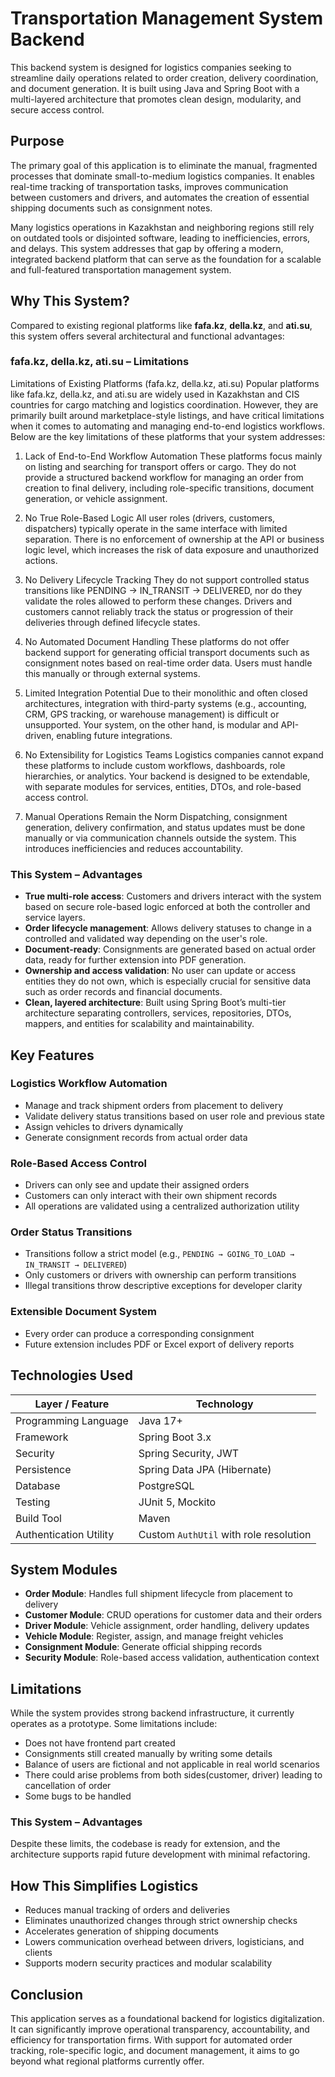 # Transportation Management System Backend

This backend system is designed for logistics companies seeking to streamline daily operations related to order creation, delivery coordination, and document generation. It is built using Java and Spring Boot with a multi-layered architecture that promotes clean design, modularity, and secure access control.

## Purpose

The primary goal of this application is to eliminate the manual, fragmented processes that dominate small-to-medium logistics companies. It enables real-time tracking of transportation tasks, improves communication between customers and drivers, and automates the creation of essential shipping documents such as consignment notes.

Many logistics operations in Kazakhstan and neighboring regions still rely on outdated tools or disjointed software, leading to inefficiencies, errors, and delays. This system addresses that gap by offering a modern, integrated backend platform that can serve as the foundation for a scalable and full-featured transportation management system.

## Why This System?

Compared to existing regional platforms like **fafa.kz**, **della.kz**, and **ati.su**, this system offers several architectural and functional advantages:

### fafa.kz, della.kz, ati.su – Limitations

Limitations of Existing Platforms (fafa.kz, della.kz, ati.su)
Popular platforms like fafa.kz, della.kz, and ati.su are widely used in Kazakhstan and CIS countries for cargo matching and logistics coordination. However, they are primarily built around marketplace-style listings, and have critical limitations when it comes to automating and managing end-to-end logistics workflows. Below are the key limitations of these platforms that your system addresses:

1. Lack of End-to-End Workflow Automation
   These platforms focus mainly on listing and searching for transport offers or cargo. They do not provide a structured backend workflow for managing an order from creation to final delivery, including role-specific transitions, document generation, or vehicle assignment.

2. No True Role-Based Logic
   All user roles (drivers, customers, dispatchers) typically operate in the same interface with limited separation. There is no enforcement of ownership at the API or business logic level, which increases the risk of data exposure and unauthorized actions.

3. No Delivery Lifecycle Tracking
   They do not support controlled status transitions like PENDING → IN_TRANSIT → DELIVERED, nor do they validate the roles allowed to perform these changes. Drivers and customers cannot reliably track the status or progression of their deliveries through defined lifecycle states.

4. No Automated Document Handling
   These platforms do not offer backend support for generating official transport documents such as consignment notes based on real-time order data. Users must handle this manually or through external systems.

5. Limited Integration Potential
   Due to their monolithic and often closed architectures, integration with third-party systems (e.g., accounting, CRM, GPS tracking, or warehouse management) is difficult or unsupported. Your system, on the other hand, is modular and API-driven, enabling future integrations.

6. No Extensibility for Logistics Teams
   Logistics companies cannot expand these platforms to include custom workflows, dashboards, role hierarchies, or analytics. Your backend is designed to be extendable, with separate modules for services, entities, DTOs, and role-based access control.

7. Manual Operations Remain the Norm
   Dispatching, consignment generation, delivery confirmation, and status updates must be done manually or via communication channels outside the system. This introduces inefficiencies and reduces accountability.

### This System – Advantages

- **True multi-role access**: Customers and drivers interact with the system based on secure role-based logic enforced at both the controller and service layers.
- **Order lifecycle management**: Allows delivery statuses to change in a controlled and validated way depending on the user's role.
- **Document-ready**: Consignments are generated based on actual order data, ready for further extension into PDF generation.
- **Ownership and access validation**: No user can update or access entities they do not own, which is especially crucial for sensitive data such as order records and financial documents.
- **Clean, layered architecture**: Built using Spring Boot’s multi-tier architecture separating controllers, services, repositories, DTOs, mappers, and entities for scalability and maintainability.

## Key Features

### Logistics Workflow Automation

- Manage and track shipment orders from placement to delivery
- Validate delivery status transitions based on user role and previous state
- Assign vehicles to drivers dynamically
- Generate consignment records from actual order data

### Role-Based Access Control

- Drivers can only see and update their assigned orders
- Customers can only interact with their own shipment records
- All operations are validated using a centralized authorization utility

### Order Status Transitions

- Transitions follow a strict model (e.g., `PENDING → GOING_TO_LOAD → IN_TRANSIT → DELIVERED`)
- Only customers or drivers with ownership can perform transitions
- Illegal transitions throw descriptive exceptions for developer clarity

### Extensible Document System

- Every order can produce a corresponding consignment
- Future extension includes PDF or Excel export of delivery reports

## Technologies Used

| Layer / Feature         | Technology                                |
|-------------------------|--------------------------------------------|
| Programming Language    | Java 17+                                   |
| Framework               | Spring Boot 3.x                            |
| Security                | Spring Security, JWT                       |
| Persistence             | Spring Data JPA (Hibernate)                |
| Database                | PostgreSQL                                 |
| Testing                 | JUnit 5, Mockito                           |
| Build Tool              | Maven                                      |
| Authentication Utility  | Custom `AuthUtil` with role resolution     |


## System Modules

- **Order Module**: Handles full shipment lifecycle from placement to delivery
- **Customer Module**: CRUD operations for customer data and their orders
- **Driver Module**: Vehicle assignment, order handling, delivery updates
- **Vehicle Module**: Register, assign, and manage freight vehicles
- **Consignment Module**: Generate official shipping records
- **Security Module**: Role-based access validation, authentication context

## Limitations

While the system provides strong backend infrastructure, it currently operates as a prototype. Some limitations include:

- Does not have frontend part created
- Consignments still created manually by writing some details
- Balance of users are fictional and not applicable in real world scenarios
- There could arise problems from both sides(customer, driver) leading to cancellation of order 
- Some bugs to be handled

### This System – Advantages


Despite these limits, the codebase is ready for extension, and the architecture supports rapid future development with minimal refactoring.

## How This Simplifies Logistics

- Reduces manual tracking of orders and deliveries
- Eliminates unauthorized changes through strict ownership checks
- Accelerates generation of shipping documents
- Lowers communication overhead between drivers, logisticians, and clients
- Supports modern security practices and modular scalability

## Conclusion
This application serves as a foundational backend for logistics digitalization. It can significantly improve operational transparency, accountability, and efficiency for transportation firms. With support for automated order tracking, role-specific logic, and document management, it aims to go beyond what regional platforms currently offer.
